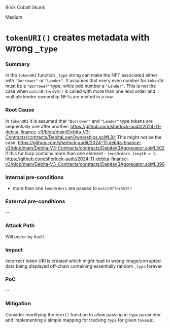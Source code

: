 Brisk Cobalt Skunk

Medium

# `tokenURI()` creates metadata with wrong `_type`

### Summary

In the `tokenURI` function `_type` string can make the NFT associated either with `"Borrower"` or `"Lender"`. It assumes that every even number for `tokenId` must be a `"Borrower"` type, while odd number a `"Lender"`. This is not the case when `matchOffersV3()` is called with more than one lend order and multiple lender ownership NFTs are minted in a row. 


### Root Cause

In `tokenURI` it is assumed that `"Borrower"` and `"Lender"` type tokens are sequentially one after another:
https://github.com/sherlock-audit/2024-11-debita-finance-v3/blob/main/Debita-V3-Contracts/contracts/DebitaLoanOwnerships.sol#L84
This might not be the case:
https://github.com/sherlock-audit/2024-11-debita-finance-v3/blob/main/Debita-V3-Contracts/contracts/DebitaV3Aggregator.sol#L502
if this for loop contains more than one element - `lendOrders.length > 1`:
https://github.com/sherlock-audit/2024-11-debita-finance-v3/blob/main/Debita-V3-Contracts/contracts/DebitaV3Aggregator.sol#L396

### Internal pre-conditions

- more than one `lendOrders` are passed to `matchOffersV3()` 


### External pre-conditions

--

### Attack Path

Will occur by itself.

### Impact

Incorrect token URI is created which might lead to wrong image/corrupted data being displayed off-chain containing essentially random `_type` forever.  

### PoC

--

### Mitigation

Consider modifying the `mint()` function to allow passing in `type` parameter and implementing a simple mapping for tracking `type` for given `tokenID`. 